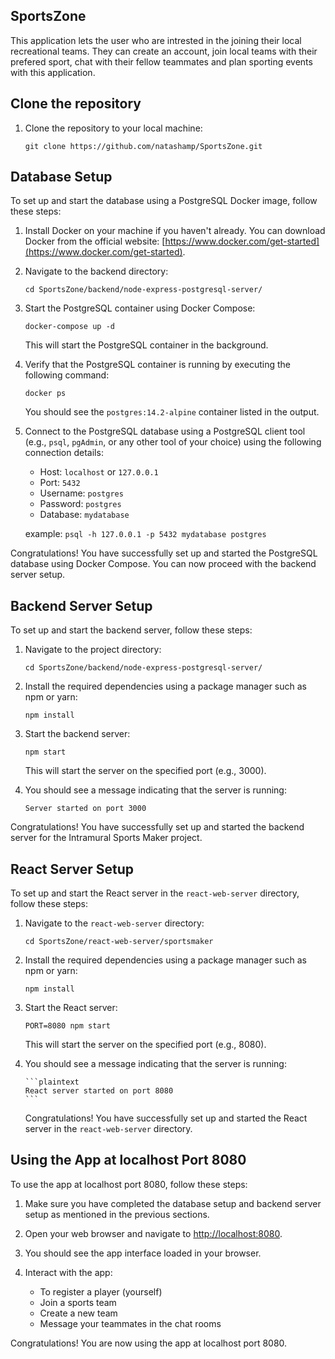 ## SportsZone
This application lets the user who are intrested in the joining their local recreational teams. They can create an account, join local teams with their prefered sport, chat with their fellow teammates and plan sporting events with this application.
## Clone the repository

1. Clone the repository to your local machine:

   ```shell
   git clone https://github.com/natashamp/SportsZone.git
   ```

## Database Setup

To set up and start the database using a PostgreSQL Docker image, follow these steps:

1. Install Docker on your machine if you haven't already. You can download Docker from the official website: [https://www.docker.com/get-started](https://www.docker.com/get-started).

2. Navigate to the backend directory:

   ```shell
   cd SportsZone/backend/node-express-postgresql-server/
   ```

3. Start the PostgreSQL container using Docker Compose:

   ```shell
   docker-compose up -d
   ```

   This will start the PostgreSQL container in the background.

4. Verify that the PostgreSQL container is running by executing the following command:

   ```shell
   docker ps
   ```

   You should see the `postgres:14.2-alpine` container listed in the output.

5. Connect to the PostgreSQL database using a PostgreSQL client tool (e.g., `psql`, `pgAdmin`, or any other tool of your choice) using the following connection details:

   - Host: `localhost` or `127.0.0.1`
   - Port: `5432`
   - Username: `postgres`
   - Password: `postgres`
   - Database: `mydatabase`

   example:
   `psql -h 127.0.0.1 -p 5432 mydatabase postgres`

Congratulations! You have successfully set up and started the PostgreSQL database using Docker Compose. You can now proceed with the backend server setup.

## Backend Server Setup

To set up and start the backend server, follow these steps:

1. Navigate to the project directory:

   ```shell
   cd SportsZone/backend/node-express-postgresql-server/
   ```

2. Install the required dependencies using a package manager such as npm or yarn:

   ```shell
   npm install
   ```

3. Start the backend server:

   ```shell
   npm start
   ```

   This will start the server on the specified port (e.g., 3000).

4. You should see a message indicating that the server is running:

   ```plaintext
   Server started on port 3000
   ```

Congratulations! You have successfully set up and started the backend server for the Intramural Sports Maker project.

## React Server Setup

To set up and start the React server in the `react-web-server` directory, follow these steps:

1.  Navigate to the `react-web-server` directory:

    ```shell
    cd SportsZone/react-web-server/sportsmaker
    ```

2.  Install the required dependencies using a package manager such as npm or yarn:

    ```shell
    npm install
    ```

3.  Start the React server:

    ```shell
    PORT=8080 npm start
    ```

    This will start the server on the specified port (e.g., 8080).

4.  You should see a message indicating that the server is running:

        ```plaintext
        React server started on port 8080
        ```

    Congratulations! You have successfully set up and started the React server in the `react-web-server` directory.

## Using the App at localhost Port 8080

To use the app at localhost port 8080, follow these steps:

1. Make sure you have completed the database setup and backend server setup as mentioned in the previous sections.

2. Open your web browser and navigate to [http://localhost:8080](http://localhost:8080).

3. You should see the app interface loaded in your browser.

4. Interact with the app:
   - To register a player (yourself)
   - Join a sports team
   - Create a new team
   - Message your teammates in the chat rooms

Congratulations! You are now using the app at localhost port 8080.
